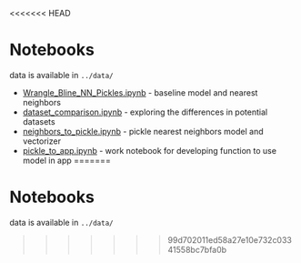 <<<<<<< HEAD
# Notebooks

data is available in `../data/`

- [Wrangle_Bline_NN_Pickles.ipynb](Wrangle_Bline_NN_Pickles.ipynb) -
baseline model and nearest neighbors
- [dataset_comparison.ipynb](dataset_comparison.ipynb) -
exploring the differences in potential datasets
- [neighbors_to_pickle.ipynb](neighbors_to_pickle.ipynb) -
pickle nearest neighbors model and vectorizer
- [pickle_to_app.ipynb](pickle_to_app.ipynb) -
work notebook for developing function to use model in app
=======
# Notebooks

data is available in `../data/`
>>>>>>> 99d702011ed58a27e10e732c03341558bc7bfa0b
